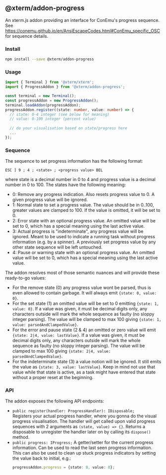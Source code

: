 ## @xterm/addon-progress

An xterm.js addon providing an interface for ConEmu's progress sequence.
See https://conemu.github.io/en/AnsiEscapeCodes.html#ConEmu_specific_OSC for sequence details.


### Install

```bash
npm install --save @xterm/addon-progress
```


### Usage

```ts
import { Terminal } from '@xterm/xterm';
import { ProgressAddon } from '@xterm/addon-progress';

const terminal = new Terminal();
const progressAddon = new ProgressAddon();
terminal.loadAddon(progressAddon);
progressAddon.register((state: number, value: number) => {
  // state: 0-4 integer (see below for meaning)
  // value: 0-100 integer (percent value)
  
  // do your visualisation based on state/progress here
  ...
});
```

### Sequence

The sequence to set progress information has the following format:

```plain
ESC ] 9 ; 4 ; <state> ; <progress value> BEL
```

where state is a decimal number in 0 to 4 and progress value is a decimal number in 0 to 100.
The states have the following meaning:

- 0: Remove any progress indication. Also resets progress value to 0. A given progress value will be ignored.
- 1: Normal state to set a progress value. The value should be in 0..100, greater values are clamped to 100.
  If the value is omitted, it will be set to 0.
- 2: Error state with an optional progress value. An omitted value will be set to 0,
  which has a special meaning using the last active value.
- 3: Actual progress is "indeterminate", any progress value will be ignored. Meant to be used to indicate
  a running task without progress information (e.g. by a spinner). A previously set progress value
  by any other state sequence will be left untouched.
- 4: Pause or warning state with an optional progress value. An omitted value will be set to 0,
  which has a special meaning using the last active value.

The addon resolves most of those semantic nuances and will provide these ready-to-go values:
- For the remove state (0) any progress value wont be parsed, thus is even allowed to contain garbage.
  It will always emit `{state: 0, value: 0}`.
- For the set state (1) an omitted value will be set to 0 emitting `{state: 1, value: 0}`.
  If a value was given, it must be decimal digits only, any characters outside will mark the whole sequence
  as faulty (no sloppy integer parsing). The value will be clamped to max 100 giving
  `{state: 1, value: parsedAndClampedValue}`.
- For the error and pause state (2 & 4) an omitted or zero value will emit `{state: 2|4, value: lastValue}`.
  If a value was given, it must be decimal digits only, any characters outside will mark the whole sequence
  as faulty (no sloppy integer parsing). The value will be clamped to max 100 giving
  `{state: 2|4, value: parsedAndClampedValue}`.
- For the indeterminate state (3) a value notion will be ignored.
  It still emits the value as `{state: 3, value: lastValue}`. Keep in mind not use that value while
  that state is active, as a task might have entered that state without a proper reset at the beginning.

### API

The addon exposes the following API endpoints:
- `public register(handler: ProgressHandler): IDisposable;` \
  Registers your actual progress handler, where you gonna do the visual progress visualisation.
  The handler will get called upon valid progress sequences with 2 arguments as `(state, value) => {}`.
  Returns a disposable to unregister the handler later on by calling its `dispose()` method.
- `public progress: IProgress;`
  A getter/setter for the current progress information. Can be used to read the last seen progress information.
  This can also be used to clean up stuck progress indicators by setting the value back to initial, e.g.: 
  ```typescript
  progressAddon.progress = {state: 0, value: 0};
  ```
